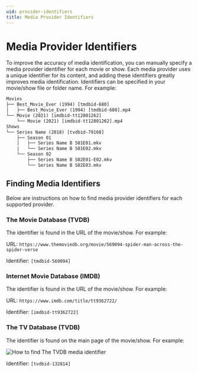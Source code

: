 ```yaml
---
uid: provider-identifiers
title: Media Provider Identifiers
---
```


# Media Provider Identifiers

To improve the accuracy of media identification, you can manually specify a media provider identifier for each movie or show. Each media provider uses a unique identifier for its content, and adding these identifiers greatly improves media identification. Identifiers can be specified in your movie/show file or folder name. For example:

```txt
Movies
├── Best_Movie_Ever (1994) [tmdbid-680]
│   ├── Best_Movie_Ever (1994) [tmdbid-680].mp4
└── Movie (2021) [imdbid-tt12801262]
    └── Movie (2021) [imdbid-tt12801262].mp4
Shows
└── Series Name (2018) [tvdbid-79168]
    ├── Season 01
    |   ├── Series Name B S01E01.mkv
    |   └── Series Name B S01E02.mkv
    └── Season 02
        ├── Series Name B S02E01-E02.mkv
        └── Series Name B S02E03.mkv
```

## Finding Media Identifiers

Below are instructions on how to find media provider identifiers for each supported provider.

### The Movie Database (TVDB)

The identifier is found in the URL of the movie/show. For example:

URL: `https://www.themoviedb.org/movie/569094-spider-man-across-the-spider-verse`

Identifier: `[tmdbid-569094]`

### Internet Movie Database (IMDB)

The identifier is found in the URL of the movie/show. For example:

URL: `https://www.imdb.com/title/tt9362722/`

Identifier: `[imdbid-tt9362722]`

### The TV Database (TVDB)

The identifier is found on the main page of the movie/show. For example:

![How to find The TVDB media identifier](/images/docs/tvdb-media-identifier-example.png)

Identifier: `[tvdbid-132814]`
